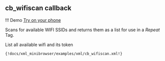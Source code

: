 ## cb_wifiscan callback

!!! Demo
    [Try on your phone](xml/cb_wifiscan.xml)

Scans for available WIFI SSIDs and returns them as a list for use in a *Repeat* Tag.

List all available wifi and its token

```xml
{!docs/xml_minibrowser/examples/xml/cb_wifiscan.xml!}
```

